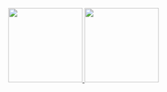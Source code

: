 <!-- official doc: https://github.com/anuraghazra/github-readme-stats -->

<!-- domain: https://milkeclairreadme.vercel.app -->
<!-- username: milkeclair -->
<!-- text_color: #9ad68a -->
<!-- icon_color: #2ed400 -->
<!-- bg_color: #4f2f1f -->

<!-- stats -->
<!--  hide_title: true -->
<!--  count_private: true -->
<!--  show_icons: true -->
<!--  include_all_commits: true -->
<!--  hide: stars -->
<!--  hide_rank: true -->
<!--  disable_animations: true -->

<!-- langs -->
<!--  hide_title: true -->
<!--  langs_count: 6 -->
<!--  disable_animations: true -->
<!--  layout: compact -->

<p align="left">
  <a href="https://github.com/anuraghazra/github-readme-stats">
    <img height="150px" src="https://milkeclairreadme.vercel.app/api?username=milkeclair&text_color=9ad68a&icon_color=2ed400&bg_color=4f2f1f&hide_title=true&count_private=true&show_icons=true&include_all_commits=true&hide=stars&hide_rank=true&disable_animations=true&line_height=30" />
  </a>

  <a href="https://github.com/anuraghazra/github-readme-stats">
    <img height="150px" src="https://milkeclairreadme.vercel.app/api/top-langs/?username=milkeclair&text_color=9ad68a&icon_color=2ed400&bg_color=4f2f1f&hide_title=true&langs_count=6&disable_animations=true&layout=compact" />
  </a>
<p>
